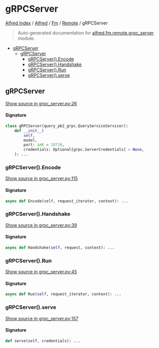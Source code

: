 # gRPCServer

[Alfred Index](../../../README.md#alfred-index) / [Alfred](../../index.md#alfred) / [Fm](../index.md#fm) / [Remote](./index.md#remote) / gRPCServer

> Auto-generated documentation for [alfred.fm.remote.grpc_server](../../../../alfred/fm/remote/grpc_server.py) module.

- [gRPCServer](#grpcserver)
  - [gRPCServer](#grpcserver-1)
    - [gRPCServer().Encode](#grpcserver()encode)
    - [gRPCServer().Handshake](#grpcserver()handshake)
    - [gRPCServer().Run](#grpcserver()run)
    - [gRPCServer().serve](#grpcserver()serve)

## gRPCServer

[Show source in grpc_server.py:26](../../../../alfred/fm/remote/grpc_server.py#L26)

#### Signature

```python
class gRPCServer(query_pb2_grpc.QueryServiceServicer):
    def __init__(
        self,
        model,
        port: int = 10719,
        credentials: Optional[grpc.ServerCredentials] = None,
    ): ...
```

### gRPCServer().Encode

[Show source in grpc_server.py:115](../../../../alfred/fm/remote/grpc_server.py#L115)

#### Signature

```python
async def Encode(self, request_iterator, context): ...
```

### gRPCServer().Handshake

[Show source in grpc_server.py:39](../../../../alfred/fm/remote/grpc_server.py#L39)

#### Signature

```python
async def Handshake(self, request, context): ...
```

### gRPCServer().Run

[Show source in grpc_server.py:45](../../../../alfred/fm/remote/grpc_server.py#L45)

#### Signature

```python
async def Run(self, request_iterator, context): ...
```

### gRPCServer().serve

[Show source in grpc_server.py:157](../../../../alfred/fm/remote/grpc_server.py#L157)

#### Signature

```python
def serve(self, credentials): ...
```